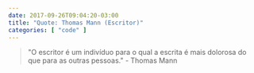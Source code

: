 ```yaml
---
date: 2017-09-26T09:04:20-03:00
title: "Quote: Thomas Mann (Escritor)"
categories: [ "code" ]
---
```

> "O escritor é um indivíduo para o qual a escrita é mais dolorosa do que para as outras pessoas." - Thomas Mann
